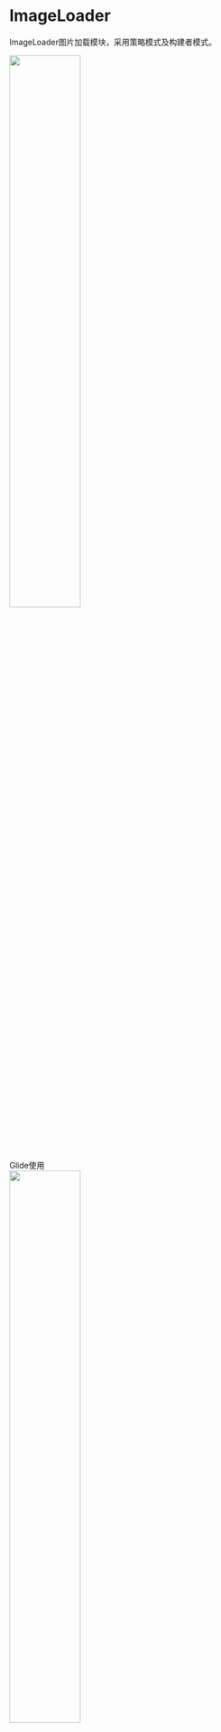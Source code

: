 # ImageLoader
ImageLoader图片加载模块，采用策略模式及构建者模式。

<img src="https://github.com/senonwx/ImageLoad/blob/master/glide_screen.gif" width="50%"><img/><br/>
Glide使用</br>
<img src="https://github.com/senonwx/ImageLoad/blob/master/picasso_screen.gif" width="50%"><img/><br/>
Picasso使用</br>

* 使用方法
```
 ImageLoadProxy.getInstance().load(new ImageLoadConfiguration.Builder(this)
         .load(url)
         .into(imageView)
         .build());
```
* 扩展用法，类似Glide/Picasso的使用方法
```
 ImageLoadProxy.getInstance().load(new ImageLoadConfiguration.Builder(this)
         .load(file)
         .asGif()
         .imageWidth(400)
         .imageHeight(400)
         .transformationsGlide(new SepiaFilterTransformation(1.0F),
                               new GrayscaleTransformation(),
                               new CropCircleTransformation())
         .into(imageView)
         .build());
```
* 更多使用方法参考类[ImageLoadConfiguration]()